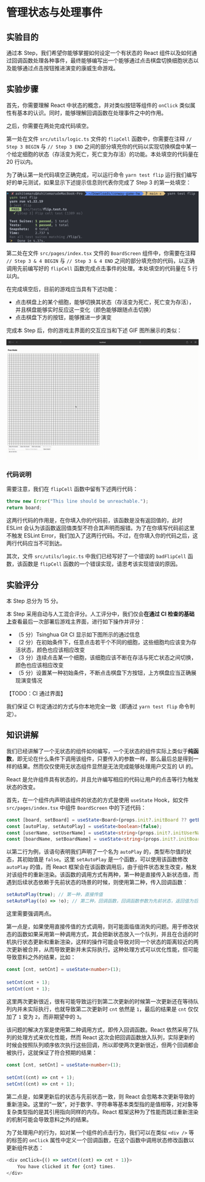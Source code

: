 # 管理状态与处理事件

## 实验目的

通过本 Step，我们希望你能够掌握如何设定一个有状态的 React 组件以及如何通过回调函数处理各种事件，最终能够编写出一个能够通过点击棋盘切换细胞状态以及能够通过点击按钮推进演变的康威生命游戏。

## 实验步骤

首先，你需要理解 React 中状态的概念，并对类似按钮等组件的 `onClick` 类似属性有基本的认识。同时，能够理解回调函数在处理事件之中的作用。

之后，你需要在两处完成代码填空。

第一处在文件 `src/utils/logic.ts` 文件的 `flipCell` 函数中，你需要在注释 `// Step 3 BEGIN` 与 `// Step 3 END` 之间的部分填充你的代码以实现切换棋盘中某一个给定细胞的状态（存活变为死亡，死亡变为存活）的功能。本处填空的代码量在 20 行以内。

为了确认第一处代码填空正确完成，可以运行命令 `yarn test flip` 运行我们编写好的单元测试，如果显示下述提示信息则代表你完成了 Step 3 的第一处填空：

![](../../static/react/step3-test-pass.png)

第二处在文件 `src/pages/index.tsx` 文件的 `BoardScreen` 组件中，你需要在注释 `// Step 3 & 4 BEGIN` 与 `// Step 3 & 4 END` 之间的部分填充你的代码，以正确调用先前编写好的 `flipCell` 函数完成点击事件的处理。本处填空的代码量在 5 行以内。

在完成填空后，目前的游戏应当具有下述功能：

- 点击棋盘上的某个细胞，能够切换其状态（存活变为死亡，死亡变为存活），并且棋盘能够实时反应这一变化（颜色能够跟随点击切换）
- 点击棋盘下方的按钮，能够推进一步演变

完成本 Step 后，你的游戏主界面的交互应当和下述 GIF 图所展示的类似：

![](../../static/react/step3-demo.gif)

### 代码说明

需要注意，我们在 `flipCell` 函数中留有下述两行代码：

```typescript
throw new Error("This line should be unreachable.");
return board;
```

这两行代码的作用是，在你填入你的代码前，该函数是没有返回值的，此时 ESLint 会认为该函数返回值类型不符合其声明而报错。为了在你填写代码前这里不触发 ESLint Error，我们加入了这两行代码。不过，在你填入你的代码之后，这两行代码应当不可到达。

其次，文件 `src/utils/logic.ts` 中我们已经写好了一个错误的 `badFlipCell` 函数，该函数是 `flipCell` 函数的一个错误实现，请思考该实现错误的原因。

## 实验评分

本 Step 总分为 15 分。

本 Step 采用自动与人工混合评分。人工评分中，我们仅会**在通过 CI 检查的基础上**查看最后一次部署后游戏主界面，进行如下操作并评分：

- （5 分）Tsinghua Git CI 显示如下图所示的通过信息
- （2 分）在初始条件下，任意点击若干个不同的细胞，这些细胞均应该变为存活状态，颜色也应该相应改变
- （3 分）连续点击某一个细胞，该细胞应该不断在存活与死亡状态之间切换，颜色也应该相应改变
- （5 分）设置某一种初始条件，不断点击棋盘下方按钮，上方棋盘应当正确展现演变情况

【TODO：CI 通过界面】

我们保证 CI 判定通过的方式与你本地完全一致（即通过 `yarn test flip` 命令判定）。

## 知识讲解

我们已经讲解了一个无状态的组件如何编写，一个无状态的组件实际上类似于**纯函数**，即无论在什么条件下调用该组件，只要传入的参数一样，那么最后总是得到一样的结果。然而仅仅使用无状态组件显然是无法完成能够处理用户交互的 UI 的。

React 是允许组件具有状态的，并且允许编写相应的代码让用户的点击等行为触发状态的改变。

首先，在一个组件内声明该组件的状态的方式是使用 `useState` Hook，如文件 `src/pages/index.tsx` 中组件 `BoardScreen` 中的下述代码：

```typescript
const [board, setBoard] = useState<Board>(props.init?.initBoard ?? getBlankBoard());
const [autoPlay, setAutoPlay] = useState<boolean>(false);
const [userName, setUserName] = useState<string>(props.init?.initUserName ?? "");
const [boardName, setBoardName] = useState<string>(props.init?.initBoardName ?? "");
```

以第二行为例，该语句表明我们声明了一个名为 `autoPlay` 的，类型布尔值的状态，其初始值是 `false`。这里 `setAutoPlay` 是一个函数，可以使用该函数修改 `autoPlay` 的值，而 React 框架会在该函数调用后，由于组件状态发生改变，触发对该组件的重新渲染。该函数的调用方式有两种，第一种是直接传入新状态值，而遇到后续状态依赖于先前状态的场景的时候，则使用第二种，传入回调函数：

```typescript
setAutoPlay(true); // 第一种，直接传值
setAutoPlay((o) => !o); // 第二种，回调函数，回调函数参数为先前状态，返回值为后续状态
```

这里需要强调两点。

第一点是，如果使用直接传值的方式调用，则可能面临值消失的问题。用于修改状态的函数如果采用第一种调用方式，其会把新状态放入一个队列，并且在合适的时机执行状态更新和重新渲染，这样的操作可能会导致对同一个状态的距离较近的两次更新被合并，从而导致更新并未实际执行。这种处理方式可以优化性能，但可能导致意料之外的结果，比如：

```typescript
const [cnt, setCnt] = useState<number>(1);

setCnt(cnt + 1);
setCnt(cnt + 1);
```

这里两次更新很近，很有可能导致运行到第二次更新的时候第一次更新还在等待队列内并未实际执行，也就导致第二次更新时 `cnt` 依然是 `1`，最后的结果是 `cnt` 仅仅加了 `1` 变为 `2`，而非期望中的 `3`。

该问题的解决方案是使用第二种调用方式，即传入回调函数。React 依然采用了队列的处理方式来优化性能，然而 React 这次会把回调函数放入队列，实际更新的时候会按照队列顺序依次执行这些回调，所以即使两次更新很近，但两个回调都会被执行，这就保证了符合预期的结果：

```typescript
const [cnt, setCnt] = useState<number>(1);

setCnt((cnt) => cnt + 1);
setCnt((cnt) => cnt + 1);
```

第二点是，如果更新后的状态与先前状态一致，则 React 会忽略本次更新导致的重新渲染。这里的“一致”，对于数字、字符串等基本类型指的是值相等，对对象等复杂类型指的是其引用指向同样的内存。React 框架这种为了性能而跳过重新渲染的机制可能会导致意料之外的结果。

为了处理用户的行为，如对某一个组件的点击行为，我们可以在类似 `<div />` 等的标签的 `onClick` 属性中定义一个回调函数，在这个函数中调用状态修改函数以更新组件状态：

```typescript
<div onClick={() => setCnt((cnt) => cnt + 1)}>
    You have clicked it for {cnt} times.
</div>
```
